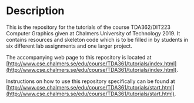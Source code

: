 # Description
This is the repository for the tutorials of the course TDA362/DIT223 Computer Graphics given at Chalmers University of
Technology 2019. It contains resources and skeleton code which is to be filled in by students in six different lab assignments and one larger project. 

The accompanying web page to this repository is located at [http://www.cse.chalmers.se/edu/course/TDA361/tutorials/index.html](http://www.cse.chalmers.se/edu/course/TDA361/tutorials/index.html).

Instructions on how to use this repository specifically can be found at [http://www.cse.chalmers.se/edu/course/TDA361/tutorials/start.html](http://www.cse.chalmers.se/edu/course/TDA361/tutorials/start.html).
